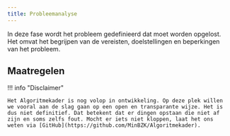 ```yaml
--- 
title: Probleemanalyse
---
```


In deze fase wordt het probleem gedefinieerd dat moet worden opgelost. Het omvat het begrijpen van de vereisten, doelstellingen en beperkingen van het probleem.

## Maatregelen

<!-- list levenscyclus/probleemanalyse -->
    
!!! info "Disclaimer"

    Het Algoritmekader is nog volop in ontwikkeling. Op deze plek willen we vooral aan de slag gaan op een open en transparante wijze. Het is dus niet definitief. Dat betekent dat er dingen opstaan die niet af zijn en soms zelfs fout. Mocht er iets niet kloppen, laat het ons weten via [GitHub](https://github.com/MinBZK/Algoritmekader).
